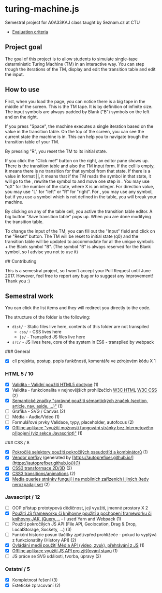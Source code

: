 # turing-machine.js
Semestral project for A0A33KAJ class taught by Seznam.cz at CTU

- [Evaluation criteria](https://docs.google.com/spreadsheets/d/18rSiofsqOHGTXj_Zbs1s-rtB2URXG4iUmxn_5JtwWDY/edit#gid=0)

## Project goal

The goal of this project is to allow students to simulate single-tape deterministic
Turing Machine (TM) in an interactive way. You can step trough the iterations
of the TM, display and edit the transition table and edit the input.

## How to use

First, when you load the page, you can notice there is a big tape in the middle
of the screen. This is the TM tape. It is by definition of infinite size.
The input symbols are always padded by Blank ("B") symbols on the left and on
the right.

If you press "Space", the machine executes a single iteration based on
the value in the transition table. On the top of the screen, you can see
the current state the machine is in. This can help you to navigate trough
the transition table of your TM.

By pressing "R", you reset the TM to its initial state.

If you click the "Click me!" button on the right, an editor pane shows up.
There is the transition table and also the TM input form. If the cell is empty,
it means there is no transition for that symbol from that state. If there is
a value in format <next state>|<rewrite>|<direction>, it means that if the TM
reads the symbol in that state, it will go to the <next state>, rewrite the symbol
to <rewrite> and move one step in <direction>. You may use "qX" for the number of
the state, where X is an integer. For direction value, you may use "L" for "left"
or "R" for "right". For <rewrite>, you may use any symbol, but if you use a symbol
which is not defined in the table, you will break your machine.

By clicking on any of the table cell, you active the transition table editor.
A big button "Save transition table" pops up. When you are done modifying the
transition table.

To change the input of the TM, you can fill out the "Input" field and click
on the "Reset" button. The TM will be reset to initial state (q0) and the
transition table will be updated to accommodate for all the unique symbols +
the Blank symbol "B". (The symbol "B" is always reserved for the Blank symbol,
so I advise you not to use it)

## Contributing

This is a semestral project, so I won't accept your Pull Request until June 2017.
However, feel free to report any bug or to suggest any improvement! Thank you :)

## Semestral work

You can click the list items and they will redirect you directly to the code.

The structure of the folder is the following:
- `dist/` - Static files live here, contents of this folder are not transpiled
  - `css/` - CSS lives here
  - `js/` - Transpiled JS files live here
- `src/` - JS lives here, core of the system in ES6 - transpiled by webpack

### General
- [x] cíl projektu, postup, popis funkčnosti, komentáře ve zdrojovém kódu		X	1

### HTML 5 / 10
- [x] [Validita -	Validní použití HTML5 doctype](https://github.com/klimesf/turing-machine-js/blob/master/dist/index.html#L1) (1)
- [x] Validita - funkcionalita v nejnovějších prohlížečích [W3C HTML](https://validator.w3.org/nu/?doc=https%3A%2F%2Fklimesf.github.io%2Fturing-machine-simulator%2F) [W3C CSS](https://jigsaw.w3.org/css-validator/validator?uri=https%3A%2F%2Fklimesf.github.io%2Fturing-machine-simulator%2Fcss%2Fstyle.css&profile=css3&usermedium=all&warning=1&vextwarning=&lang=en) (2)
- [x] [Semantické značky	"správné použití sémantických značek (section, article, nav, aside, ...)"]((https://github.com/klimesf/turing-machine-js/blob/master/dist/index.html#L11)) (1)
- [ ] Grafika - SVG / Canvas (2)
- [ ] Média - Audio/Video (1)
- [ ] Formulářové prvky	Validace, typy, placeholder, autofocus (2)
- [x] [Offline aplikace	"využití možnosti fungování stránky bez Internetového připojení (viz sekce Javascript)"](https://github.com/klimesf/turing-machine-js/blob/master/dist/index.html#L2) (1)

### CSS / 8
- [x] [Pokročilé selektory	použití pokročilých pseudotříd a kombinátorů](https://github.com/klimesf/turing-machine-js/blob/master/dist/css/style.css#L49) (1)
- [x] [Vendor prefixy](https://github.com/klimesf/turing-machine-js/blob/master/dist/css/style.css#L22) (generated by [https://autoprefixer.github.io/](https://autoprefixer.github.io/))(1)
- [x] [CSS3 transformace 2D/3D](https://github.com/klimesf/turing-machine-js/blob/master/dist/css/style.css#L28) (2)
- [x] [CSS3 transitions/animations](https://github.com/klimesf/turing-machine-js/blob/master/dist/css/style.css#L29) (2)
- [x] [Media queries	stránky fungují i na mobilních zařízeních i jiných (tedy nerozpadají se)](https://github.com/klimesf/turing-machine-js/blob/master/dist/css/style.css#L111) (2)

### Javascript / 12
- [ ] OOP přístup	prototypová dědičnost, její využití, jmenné prostory		X	2
- [x] [Použití JS frameworku či knihovny	použití a pochopení frameworku či knihovny JAK, jQuery, ..](https://github.com/klimesf/turing-machine-js/blob/master/webpack.config.js) - I used Yarn and Webpack (1)
- [ ] Použití pokročilých JS API (File API, Geolocation, Drag & Drop, LocalStorage, Sockety, ...) (3)
- [ ] Funkční historie	posun tlačítky zpět/vpřed prohlížeče - pokud to vyplývá z funkcionatilty (History API) (2)
- [x] [Ovládání medií	použití Média API (video, zvuk), přehrávání z JS](https://github.com/klimesf/turing-machine-js/blob/master/src/main.js#L136) (1)
- [x] [Offline aplikace	využití JS API pro zjišťování stavu](https://github.com/klimesf/turing-machine-js/blob/master/src/main.js#L295) (1)
- [ ] JS práce se SVG	události, tvorba, úpravy (2)

### Ostatní / 5
- [x] Kompletnost řešení (3)
- [x] Estetické zpracování (2)
